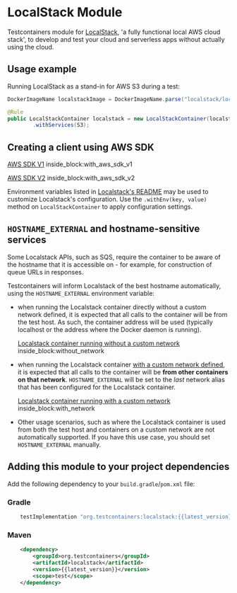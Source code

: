# LocalStack Module

Testcontainers module for [LocalStack](http://localstack.cloud/), 'a fully functional local AWS cloud stack', to develop and test your cloud and serverless apps without actually using the cloud.

## Usage example

Running LocalStack as a stand-in for AWS S3 during a test:

```java
DockerImageName localstackImage = DockerImageName.parse("localstack/localstack:0.11.3");

@Rule
public LocalStackContainer localstack = new LocalStackContainer(localstackImage)
        .withServices(S3);
```

## Creating a client using AWS SDK

<!--codeinclude-->
[AWS SDK V1](../../modules/localstack/src/test/java/org/testcontainers/containers/localstack/LocalstackContainerTest.java) inside_block:with_aws_sdk_v1
<!--/codeinclude-->

<!--codeinclude-->
[AWS SDK V2](../../modules/localstack/src/test/java/org/testcontainers/containers/localstack/LocalstackContainerTest.java) inside_block:with_aws_sdk_v2
<!--/codeinclude-->

Environment variables listed in [Localstack's README](https://github.com/localstack/localstack#configurations) may be used to customize Localstack's configuration. 
Use the `.withEnv(key, value)` method on `LocalStackContainer` to apply configuration settings.

## `HOSTNAME_EXTERNAL` and hostname-sensitive services

Some Localstack APIs, such as SQS, require the container to be aware of the hostname that it is accessible on - for example, for construction of queue URLs in responses.

Testcontainers will inform Localstack of the best hostname automatically, using the `HOSTNAME_EXTERNAL` environment variable:

* when running the Localstack container directly without a custom network defined, it is expected that all calls to the container will be from the test host. As such, the container address will be used (typically localhost or the address where the Docker daemon is running).

    <!--codeinclude-->
    [Localstack container running without a custom network](../../modules/localstack/src/test/java/org/testcontainers/containers/localstack/LocalstackContainerTest.java) inside_block:without_network
    <!--/codeinclude-->

* when running the Localstack container [with a custom network defined](/features/networking/#advanced-networking), it is expected that all calls to the container will be **from other containers on that network**. `HOSTNAME_EXTERNAL` will be set to the *last* network alias that has been configured for the Localstack container.

    <!--codeinclude-->
    [Localstack container running with a custom network](../../modules/localstack/src/test/java/org/testcontainers/containers/localstack/LocalstackContainerTest.java) inside_block:with_network
    <!--/codeinclude-->

* Other usage scenarios, such as where the Localstack container is used from both the test host and containers on a custom network are not automatically supported. If you have this use case, you should set `HOSTNAME_EXTERNAL` manually.

## Adding this module to your project dependencies

Add the following dependency to your `build.gradle`/`pom.xml` file:

### Gradle
```groovy
    testImplementation "org.testcontainers:localstack:{{latest_version}}"
```
### Maven
```xml
    <dependency>
        <groupId>org.testcontainers</groupId>
        <artifactId>localstack</artifactId>
        <version>{{latest_version}}</version>
        <scope>test</scope>
    </dependency>
```
